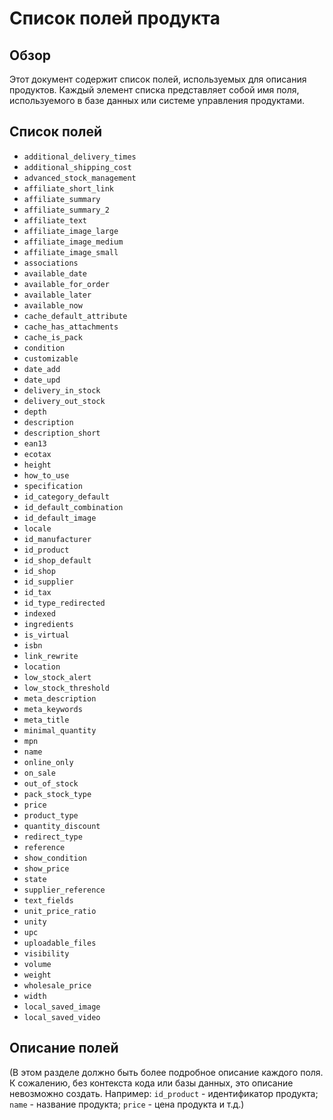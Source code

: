 # Список полей продукта

## Обзор

Этот документ содержит список полей, используемых для описания продуктов.  Каждый элемент списка представляет собой имя поля, используемого в базе данных или системе управления продуктами.


## Список полей

* `additional_delivery_times`
* `additional_shipping_cost`
* `advanced_stock_management`
* `affiliate_short_link`
* `affiliate_summary`
* `affiliate_summary_2`
* `affiliate_text`
* `affiliate_image_large`
* `affiliate_image_medium`
* `affiliate_image_small`
* `associations`
* `available_date`
* `available_for_order`
* `available_later`
* `available_now`
* `cache_default_attribute`
* `cache_has_attachments`
* `cache_is_pack`
* `condition`
* `customizable`
* `date_add`
* `date_upd`
* `delivery_in_stock`
* `delivery_out_stock`
* `depth`
* `description`
* `description_short`
* `ean13`
* `ecotax`
* `height`
* `how_to_use`
* `specification`
* `id_category_default`
* `id_default_combination`
* `id_default_image`
* `locale`
* `id_manufacturer`
* `id_product`
* `id_shop_default`
* `id_shop`
* `id_supplier`
* `id_tax`
* `id_type_redirected`
* `indexed`
* `ingredients`
* `is_virtual`
* `isbn`
* `link_rewrite`
* `location`
* `low_stock_alert`
* `low_stock_threshold`
* `meta_description`
* `meta_keywords`
* `meta_title`
* `minimal_quantity`
* `mpn`
* `name`
* `online_only`
* `on_sale`
* `out_of_stock`
* `pack_stock_type`
* `price`
* `product_type`
* `quantity_discount`
* `redirect_type`
* `reference`
* `show_condition`
* `show_price`
* `state`
* `supplier_reference`
* `text_fields`
* `unit_price_ratio`
* `unity`
* `upc`
* `uploadable_files`
* `visibility`
* `volume`
* `weight`
* `wholesale_price`
* `width`
* `local_saved_image`
* `local_saved_video`


## Описание полей

(В этом разделе должно быть более подробное описание каждого поля.  К сожалению, без контекста кода или базы данных, это описание невозможно создать.  Например:  `id_product` - идентификатор продукта; `name` - название продукта; `price` - цена продукта и т.д.)


```